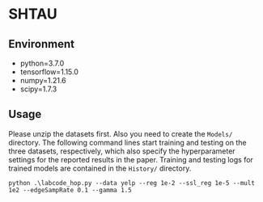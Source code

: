 # SHTAU

## Environment
* python=3.7.0
* tensorflow=1.15.0
* numpy=1.21.6
* scipy=1.7.3


## Usage
Please unzip the datasets first. Also you need to create the `Models/` directory. The following command lines start training and testing on the three datasets, respectively, which also specify the hyperparameter settings for the reported results in the paper. Training and testing logs for trained models are contained in the `History/` directory.
```
python .\labcode_hop.py --data yelp --reg 1e-2 --ssl_reg 1e-5 --mult 1e2 --edgeSampRate 0.1 --gamma 1.5
```
